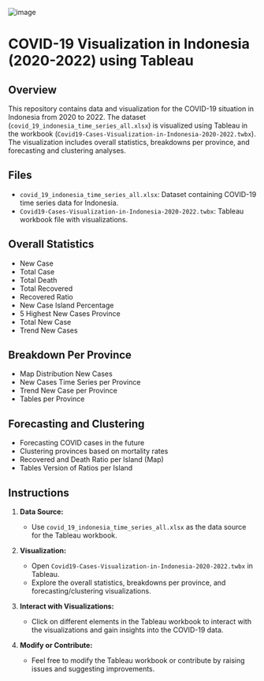 ![image](https://github.com/dudinurdiyans/Covid19-Cases-Visualization-in-Indonesia-2020-2022/assets/135699744/a199ea5d-904f-48f3-b0b6-0671db83638c)
# COVID-19 Visualization in Indonesia (2020-2022) using Tableau

## Overview

This repository contains data and visualization for the COVID-19 situation in Indonesia from 2020 to 2022. The dataset (`covid_19_indonesia_time_series_all.xlsx`) is visualized using Tableau in the workbook (`Covid19-Cases-Visualization-in-Indonesia-2020-2022.twbx`). The visualization includes overall statistics, breakdowns per province, and forecasting and clustering analyses.

## Files

- `covid_19_indonesia_time_series_all.xlsx`: Dataset containing COVID-19 time series data for Indonesia.
- `Covid19-Cases-Visualization-in-Indonesia-2020-2022.twbx`: Tableau workbook file with visualizations.

## Overall Statistics

- New Case
- Total Case
- Total Death
- Total Recovered
- Recovered Ratio
- New Case Island Percentage
- 5 Highest New Cases Province
- Total New Case
- Trend New Cases

## Breakdown Per Province

- Map Distribution New Cases
- New Cases Time Series per Province
- Trend New Case per Province
- Tables per Province

## Forecasting and Clustering

- Forecasting COVID cases in the future
- Clustering provinces based on mortality rates
- Recovered and Death Ratio per Island (Map)
- Tables Version of Ratios per Island

## Instructions

1. **Data Source:**
   - Use `covid_19_indonesia_time_series_all.xlsx` as the data source for the Tableau workbook.

2. **Visualization:**
   - Open `Covid19-Cases-Visualization-in-Indonesia-2020-2022.twbx` in Tableau.
   - Explore the overall statistics, breakdowns per province, and forecasting/clustering visualizations.

3. **Interact with Visualizations:**
   - Click on different elements in the Tableau workbook to interact with the visualizations and gain insights into the COVID-19 data.

4. **Modify or Contribute:**
   - Feel free to modify the Tableau workbook or contribute by raising issues and suggesting improvements.


